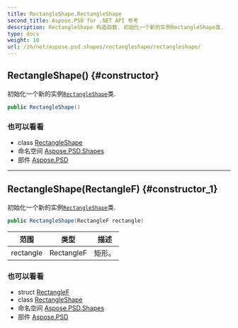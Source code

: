 ```yaml
---
title: RectangleShape.RectangleShape
second_title: Aspose.PSD for .NET API 参考
description: RectangleShape 构造函数. 初始化一个新的实例RectangleShape类.
type: docs
weight: 10
url: /zh/net/aspose.psd.shapes/rectangleshape/rectangleshape/
---
```

## RectangleShape() {#constructor}

初始化一个新的实例[`RectangleShape`](../)类.

```csharp
public RectangleShape()
```

### 也可以看看

* class [RectangleShape](../)
* 命名空间 [Aspose.PSD.Shapes](../../rectangleshape/)
* 部件 [Aspose.PSD](../../../)

---

## RectangleShape(RectangleF) {#constructor_1}

初始化一个新的实例[`RectangleShape`](../)类.

```csharp
public RectangleShape(RectangleF rectangle)
```

| 范围 | 类型 | 描述 |
| --- | --- | --- |
| rectangle | RectangleF | 矩形。 |

### 也可以看看

* struct [RectangleF](../../../aspose.psd/rectanglef/)
* class [RectangleShape](../)
* 命名空间 [Aspose.PSD.Shapes](../../rectangleshape/)
* 部件 [Aspose.PSD](../../../)


